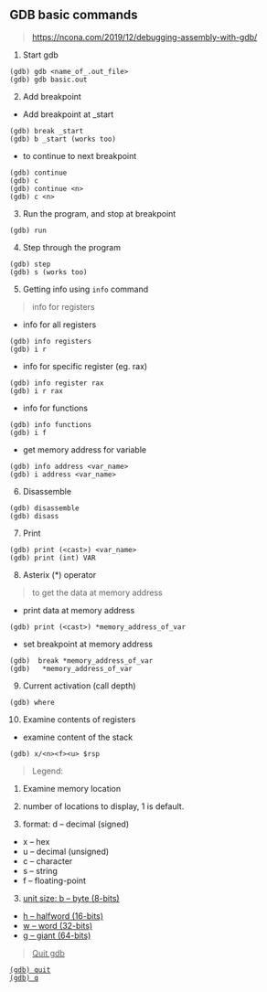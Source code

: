 ## GDB basic commands

> https://ncona.com/2019/12/debugging-assembly-with-gdb/

1. Start gdb

```
(gdb) gdb <name_of_.out_file>
(gdb) gdb basic.out
```

2. Add breakpoint

- Add breakpoint at \_start

```
(gdb) break _start
(gdb) b _start (works too)
```

- to continue to next breakpoint

```
(gdb) continue
(gdb) c
(gdb) continue <n>
(gdb) c <n>
```

3. Run the program, and stop at breakpoint

```
(gdb) run
```

4. Step through the program

```
(gdb) step
(gdb) s (works too)
```

5. Getting info using `info` command

> info for registers

- info for all registers

```
(gdb) info registers
(gdb) i r
```

- info for specific register (eg. rax)

```
(gdb) info register rax
(gdb) i r rax
```

- info for functions

```
(gdb) info functions
(gdb) i f
```

- get memory address for variable

```
(gdb) info address <var_name>
(gdb) i address <var_name>
```

6. Disassemble

```
(gdb) disassemble
(gdb) disass
```

7. Print

```
(gdb) print (<cast>) <var_name>
(gdb) print (int) VAR
```

8. Asterix (\*) operator

> to get the data at memory address

- print data at memory address

```
(gdb) print (<cast>) *memory_address_of_var
```

- set breakpoint at memory address

```
(gdb)  break *memory_address_of_var
(gdb)   *memory_address_of_var
```

9. Current activation (call depth)

```
(gdb) where
```

10. Examine contents of registers

- examine content of the stack

```
(gdb) x/<n><f><u> $rsp
```

> Legend:

1. Examine memory location <variable>

2. <n> number of locations to display, 1 is
   default.

3. <f> format: d – decimal (signed)

- x – hex
- u – decimal (unsigned)
- c – character
- s – string
- f – floating-point

3. <u> unit size: b – byte (8-bits)

- h – halfword (16-bits)
- w – word (32-bits)
- g – giant (64-bits)

> Quit gdb

```
(gdb) quit
(gdb) q
```

